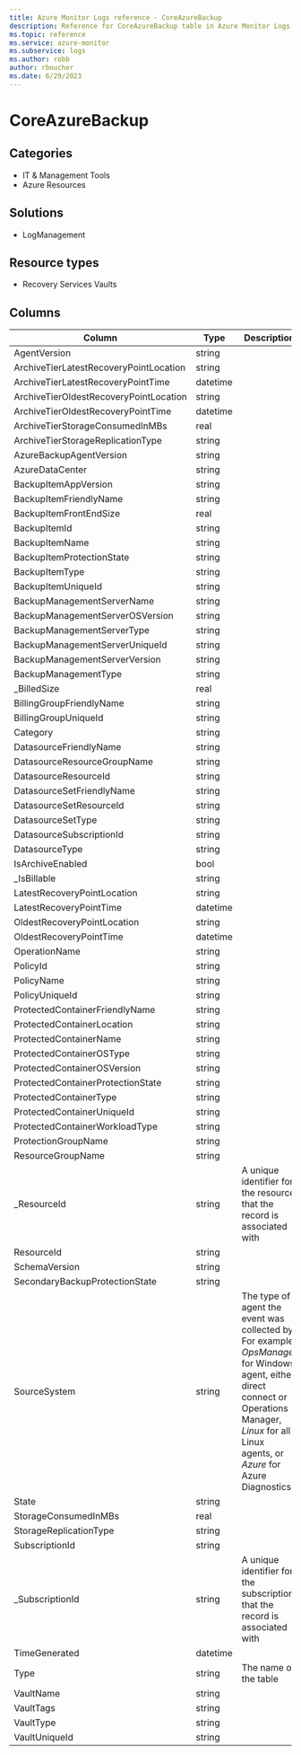 ```yaml
---
title: Azure Monitor Logs reference - CoreAzureBackup
description: Reference for CoreAzureBackup table in Azure Monitor Logs.
ms.topic: reference
ms.service: azure-monitor
ms.subservice: logs
ms.author: robb
author: rboucher
ms.date: 6/29/2023
---
```


# CoreAzureBackup

 

## Categories

- IT & Management Tools
- Azure Resources
## Solutions

- LogManagement
## Resource types

- Recovery Services Vaults




## Columns

| Column | Type | Description |
| --- | --- | --- |
| AgentVersion | string |  |
| ArchiveTierLatestRecoveryPointLocation | string |  |
| ArchiveTierLatestRecoveryPointTime | datetime |  |
| ArchiveTierOldestRecoveryPointLocation | string |  |
| ArchiveTierOldestRecoveryPointTime | datetime |  |
| ArchiveTierStorageConsumedInMBs | real |  |
| ArchiveTierStorageReplicationType | string |  |
| AzureBackupAgentVersion | string |  |
| AzureDataCenter | string |  |
| BackupItemAppVersion | string |  |
| BackupItemFriendlyName | string |  |
| BackupItemFrontEndSize | real |  |
| BackupItemId | string |  |
| BackupItemName | string |  |
| BackupItemProtectionState | string |  |
| BackupItemType | string |  |
| BackupItemUniqueId | string |  |
| BackupManagementServerName | string |  |
| BackupManagementServerOSVersion | string |  |
| BackupManagementServerType | string |  |
| BackupManagementServerUniqueId | string |  |
| BackupManagementServerVersion | string |  |
| BackupManagementType | string |  |
| _BilledSize | real |  |
| BillingGroupFriendlyName | string |  |
| BillingGroupUniqueId | string |  |
| Category | string |  |
| DatasourceFriendlyName | string |  |
| DatasourceResourceGroupName | string |  |
| DatasourceResourceId | string |  |
| DatasourceSetFriendlyName | string |  |
| DatasourceSetResourceId | string |  |
| DatasourceSetType | string |  |
| DatasourceSubscriptionId | string |  |
| DatasourceType | string |  |
| IsArchiveEnabled | bool |  |
| _IsBillable | string |  |
| LatestRecoveryPointLocation | string |  |
| LatestRecoveryPointTime | datetime |  |
| OldestRecoveryPointLocation | string |  |
| OldestRecoveryPointTime | datetime |  |
| OperationName | string |  |
| PolicyId | string |  |
| PolicyName | string |  |
| PolicyUniqueId | string |  |
| ProtectedContainerFriendlyName | string |  |
| ProtectedContainerLocation | string |  |
| ProtectedContainerName | string |  |
| ProtectedContainerOSType | string |  |
| ProtectedContainerOSVersion | string |  |
| ProtectedContainerProtectionState | string |  |
| ProtectedContainerType | string |  |
| ProtectedContainerUniqueId | string |  |
| ProtectedContainerWorkloadType | string |  |
| ProtectionGroupName | string |  |
| ResourceGroupName | string |  |
| _ResourceId | string | A unique identifier for the resource that the record is associated with |
| ResourceId | string |  |
| SchemaVersion | string |  |
| SecondaryBackupProtectionState | string |  |
| SourceSystem | string | The type of agent the event was collected by. For example, *OpsManager* for Windows agent, either direct connect or Operations Manager, *Linux* for all Linux agents, or *Azure* for Azure Diagnostics |
| State | string |  |
| StorageConsumedInMBs | real |  |
| StorageReplicationType | string |  |
| SubscriptionId | string |  |
| _SubscriptionId | string | A unique identifier for the subscription that the record is associated with |
| TimeGenerated | datetime |  |
| Type | string | The name of the table |
| VaultName | string |  |
| VaultTags | string |  |
| VaultType | string |  |
| VaultUniqueId | string |  |
